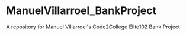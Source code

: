 # ManuelVillarroel_BankProject
A repository for Manuel Villarroel's Code2College Elite102 Bank Project
